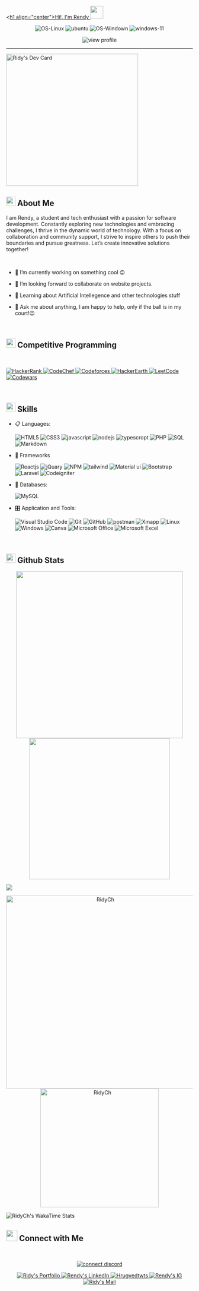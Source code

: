 <meta charset="UTF-8">
<meta name="viewport" content="width=device-width, initial-scale=1.0">
  
<<a href="https://app.daily.dev/lebathang">h1 align="center">Hi!,  I'm Rendy <img src="https://media.giphy.com/media/hvRJCLFzcasrR4ia7z/giphy.gif" width="35"></h1></a>

<div align="center">
  <p>
    <img src="https://img.shields.io/badge/Linux-FCC624?style=for-the-badge&amp;logo=linux&amp;logoColor=black" alt="OS-Linux">
    <img src="https://img.shields.io/badge/Ubuntu-E95420?style=for-the-badge&amp;logo=ubuntu&amp;logoColor=white" alt="ubuntu">
    <img src="https://img.shields.io/badge/Windows-0078D6?style=for-the-badge&amp;logo=windows&amp;logoColor=white" alt="OS-Windown">
    <img src="https://img.shields.io/badge/Windows_11-0078d4?style=for-the-badge&amp;logo=windows-11&amp;logoColor=white" alt="windows-11">
  </p>
</div>

<div align="center">
  <img src="https://komarev.com/ghpvc/?username=RidyCh&amp;color=blueviolet&amp;style=flat&amp;label=PROFILE+VIEWS" alt="view profile">
</div>
<hr width="100%">
<a href="https://app.daily.dev/ridy"><img src="https://api.daily.dev/devcards/v2/UoRyfCJrRxRSW01lO3DY5.png?type=default&r=8rr" width="356" alt="Ridy's Dev Card"/></a>

<h2 id="--about-me"><img src="https://c.tenor.com/NCRHhqkXrJYAAAAi/programmers-go-internet.gif" width="25">  <b>About Me</b></h2>
<p>I am Rendy, a student and tech enthusiast with a passion for software development. Constantly exploring new technologies and embracing challenges, I thrive in the dynamic world of technology. With a focus on collaboration and community support, I strive to inspire others to push their boundaries and pursue greatness. Let’s create innovative solutions together!</p>
<br>
<ul>
<li>
<p>🔭 I’m currently working on something cool 😉</p>
</li>
<li>
<p>👯 I’m looking forward to collaborate on website projects.</p>
</li>
<li>
<p>🌱 Learning about Artificial Intellegence and other technologies stuff</p>
</li>
<li>
<p>💬 Ask me about anything, I am happy to help, only if the ball is in my court!😉</p>
</li>
</ul>
<br>

<h2 id="--competitive-programming"><img src="https://media.giphy.com/media/iY8CRBdQXODJSCERIr/giphy.gif" width="25">  <b>Competitive Programming</b></h2>
<br>
<p align="left"> 
  <a href="https://www.hackerrank.com" target="_blank"> 
    <img alt="HackerRank" src="https://img.shields.io/badge/HackerRank-2EC866?logo=HackerRank&amp;logoColor=white">
  </a>
  <a href="https://www.codechef.com" target="_blank"> 
   <img alt="CodeChef" src="https://img.shields.io/badge/CodeChef-%23964B00.svg?logo=CodeChef&amp;logoColor=white">
  </a>
  <a href="https://codeforces.com" target="_blank">
    <img alt="Codeforces" src="https://img.shields.io/badge/Codeforces-445f9d?logo=Codeforces&amp;logoColor=white">
  </a> 
  <a href="https://www.hackerearth.com" target="_blank"> 
    <img alt="HackerEarth" src="https://img.shields.io/badge/HackerEarth-%232C3454.svg?logo=HackerEarth&amp;logoColor=blue">
  </a>
  <a href="https://leetcode.com" target="_blank"> 
    <img alt="LeetCode" src="https://img.shields.io/badge/LeetCode-000000?logo=LeetCode&amp;logoColor=d16c06">
  </a>
  <a href="https://codewars.com" target="_blank"> 
    <img alt="Codewars" src="https://img.shields.io/badge/LeetCode-000000?logo=LeetCode&amp;logoColor=d16c06">
  </a>
</p>
<br>

<h2 id="-skills"><img src="https://media2.giphy.com/media/QssGEmpkyEOhBCb7e1/giphy.gif?cid=ecf05e47a0n3gi1bfqntqmob8g9aid1oyj2wr3ds3mg700bl&amp;rid=giphy.gif" width="25"><b> Skills</b></h2>
<p align="center">
</p><ul>
<li>
<p>📋 Languages:</p>
<p><img src="https://img.shields.io/badge/html5-%23E34F26.svg?style=for-the-badge&amp;logo=html5&amp;logoColor=white" alt="HTML5">
<img src="https://img.shields.io/badge/css3-%231572B6.svg?style=for-the-badge&amp;logo=css3&amp;logoColor=white" alt="CSS3">
<img src="https://img.shields.io/badge/javascript%20-%23323330.svg?&amp;style=for-the-badge&amp;logo=javascript&amp;logoColor=%23F7DF1E" alt="javascript">
<img src="https://img.shields.io/badge/node.js%20-%2343853D.svg?&amp;style=for-the-badge&amp;logo=node.js&amp;logoColor=white" alt="nodejs">
<img src="https://img.shields.io/badge/TypeScript-007ACC?style=for-the-badge&amp;logo=typescript&amp;logoColor=white" alt="typescropt">
<img src="https://img.shields.io/badge/php-%23777BB4.svg?style=for-the-badge&amp;logo=php&amp;logoColor=white" alt="PHP">
<img src="https://custom-icon-badges.herokuapp.com/badge/SQL-025E8C.svg?logo=database&amp;logoColor=white" alt="SQL">
<img src="https://img.shields.io/badge/markdown-%23000000.svg?style=for-the-badge&amp;logo=markdown&amp;logoColor=white" alt="Markdown"></p>
</li>
<li>
<p>🎨 Frameworks</p>
<p><img src="https://img.shields.io/badge/react%20-%2320232a.svg?&amp;style=for-the-badge&amp;logo=react&amp;logoColor=%2361DAFB" alt="Reactjs">
<img src="https://img.shields.io/badge/jQuery-0769AD?style=for-the-badge&amp;logo=jquery&amp;logoColor=white" alt="jQuary">
<img src="https://img.shields.io/badge/npm-CB3837?style=for-the-badge&amp;logo=npm&amp;logoColor=white" alt="NPM">
<img src="https://img.shields.io/badge/Tailwind_CSS-38B2AC?style=for-the-badge&amp;logo=tailwind-css&amp;logoColor=white" alt="tailwind">
<img src="https://img.shields.io/badge/Material%20UI-007FFF?style=for-the-badge&amp;logo=mui&amp;logoColor=white" alt="Material ui">
<img src="https://img.shields.io/badge/bootstrap%20-%23563D7C.svg?&amp;style=for-the-badge&amp;logo=bootstrap&amp;logoColor=white" alt="Bootstrap">
<img src="https://img.shields.io/badge/Laravel-FF2D20?style=for-the-badge&amp;logo=laravel&amp;logoColor=white" alt="Laravel">
<img src="https://img.shields.io/badge/Codeigniter-EF4223?style=for-the-badge&amp;logo=codeigniter&amp;logoColor=white" alt="Codeigniter">
</li>
<li>
<p>💾 Databases:</p>
<img src="https://img.shields.io/badge/MySQL-00000F?style=for-the-badge&amp;logo=mysql&amp;logoColor=white" alt="MySQL">
</li>
<li>
<p>🎛️ Application and Tools:</p>
<p><img src="https://img.shields.io/badge/Visual%20Studio%20Code-0078d7.svg?style=for-the-badge&amp;logo=visual-studio-code&amp;logoColor=white" alt="Visual Studio Code">
<img src="https://img.shields.io/badge/git-%23F05033.svg?style=for-the-badge&amp;logo=git&amp;logoColor=white" alt="Git">
<img src="https://img.shields.io/badge/github-%23121011.svg?style=for-the-badge&amp;logo=github&amp;logoColor=white" alt="GitHub">
<img src="https://img.shields.io/badge/Postman-FF6C37?style=for-the-badge&amp;logo=Postman&amp;logoColor=white" alt="postman">
<img src="https://img.shields.io/badge/Xampp-F37623?style=for-the-badge&amp;logo=xampp&amp;logoColor=white" alt="Xmapp">
<img src="https://img.shields.io/badge/Linux-FCC624?style=for-the-badge&amp;logo=linux&amp;logoColor=black" alt="Linux">
<img src="https://img.shields.io/badge/Windows-0078D6?style=for-the-badge&amp;logo=windows&amp;logoColor=white" alt="Windows">
<img src="https://img.shields.io/badge/Canva-%2300C4CC.svg?style=for-the-badge&amp;logo=Canva&amp;logoColor=white" alt="Canva">
<img src="https://img.shields.io/badge/Microsoft_Office-D83B01?style=for-the-badge&amp;logo=microsoft-office&amp;logoColor=white" alt="Microsoft Office">
<img src="https://img.shields.io/badge/Microsoft_Excel-217346?style=for-the-badge&amp;logo=microsoft-excel&amp;logoColor=white" alt="Microsoft Excel"></p>
</li>
</ul>
<p></p>
<br> 

<h2 id="-github-stats"><img src="https://media.giphy.com/media/iY8CRBdQXODJSCERIr/giphy.gif" width="25"> <b>Github Stats</b></h2>
<p align="center">
<a href="https://github.com/RidyCh/">
  <img align="center" src="https://github-readme-stats.vercel.app/api?username=RidyCh&amp;include_all_commits=true&amp;count_private=true&amp;show_icons=true&amp;line_height=20&amp;title_color=7A7ADB&amp;icon_color=2234AE&amp;text_color=D3D3D3&amp;bg_color=0,000000,130F40" width="450">
</a>
<a href="https://github.com/RidyCh">
  <img align="center" src="https://github-readme-streak-stats.herokuapp.com/?user=RidyCh&amp;theme=blueberry" width="380">
</a>
</p>
<p><img src="https://user-images.githubusercontent.com/73097560/115834477-dbab4500-a447-11eb-908a-139a6edaec5c.gif"></p>
<p align="center">
    <a href="https://github.com/RidyCh"><img src="https://github-profile-summary-cards.vercel.app/api/cards/profile-details?username=RidyCh&amp;theme=tokyonight&amp;hide_border=true" width="520" alt="RidyCh"></a>
<a href="https://github.com/RidyCh"><img src="https://github-readme-stats.vercel.app/api/top-langs?username=RidyCh&amp;show_icons=true&amp;locale=en&amp;layout=compact&amp;theme=tokyonight" width="320" alt="RidyCh"></a>
</p>
<p><img src="https://github-readme-stats.vercel.app/api/wakatime?username=RidyCh&amp;hide_border=true&amp;v=2" alt="RidyCh's WakaTime Stats"></p>

<h2 id="-connect-with-me"><img src="https://media.giphy.com/media/LnQjpWaON8nhr21vNW/giphy.gif" width="30"> <b>Connect with Me</b></h2>
<br>
<p align="center">
  <a href="https://discord.com/channels/@me/773848767886524436">
    <img src="https://lanyard-profile-readme.vercel.app/api/773848767886524436?animated=true&amp;theme=dark&amp;borderRadius=30px&amp;hideBadges=true&amp;hideDiscrim=true&amp;bg=000000" alt="connect discord">
  </a>
</p>
<p align="center"><!-----Social Accounts------>
</p><p align="center">
 <a href="#">
 <img border="0" alt="Ridy's Portfolio" src="https://img.icons8.com/external-itim2101-lineal-color-itim2101/40/000000/external-resume-business-recruitment-itim2101-lineal-color-itim2101.png">
 </a>
 <a href="https://linkedin.com/in/rendy-pratama-9302982b4">
 <img border="0" alt="Rendy's LinkedIn" src="https://img.icons8.com/doodle/40/000000/linkedin--v2.png">
 </a>
 <a href="https://x.com/ridy_ch">
 <img border="0" alt="Hrugvedtwts" src="https://img.icons8.com/nolan/40/twitter.png">
 </a>
 <a href="https://www.instagram.com/rendy.30_/">
 <img border="0" alt="Rendy's IG" src="https://img.icons8.com/doodle/38/000000/instagram--v1.png">
 </a>
 <a href="mailto:rendydev30@gmail.com">
 <img border="0" alt="Ridy's Mail" src="https://img.icons8.com/doodle/38/000000/gmail-new.png">
 </a>
</p>
<br>

